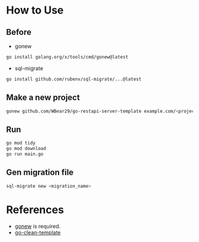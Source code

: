 # How to Use

## Before

- gonew

```bash
go install golang.org/x/tools/cmd/gonew@latest
```

- sql-migrate

```bash
go install github.com/rubenv/sql-migrate/...@latest
```

## Make a new project

```bash
gonew github.com/WBear29/go-restapi-server-template example.com/<project>
```

## Run

```bash
go mod tidy
go mod download
go run main.go
```

## Gen migration file

```bash
sql-migrate new <migration_name>
```

# References

- [gonew](https://go.dev/blog/gonew) is required.
- [go-clean-template](https://github.com/evrone/go-clean-template)